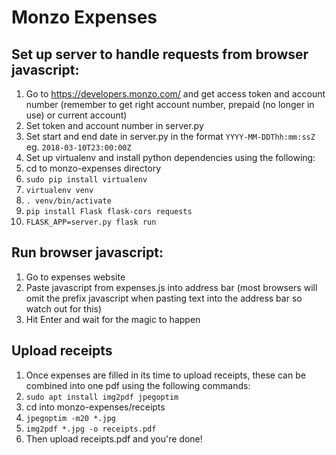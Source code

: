 # Monzo Expenses

## Set up server to handle requests from browser javascript:

1. Go to https://developers.monzo.com/ and get access token and account number (remember to get right account number, prepaid (no longer in use) or current account)
1. Set token and account number in server.py 
1. Set start and end date in server.py in the format `YYYY-MM-DDThh:mm:ssZ` eg. `2018-03-10T23:00:00Z`
1. Set up virtualenv and install python dependencies using the following:
1. cd to monzo-expenses directory
1. `sudo pip install virtualenv`
1. `virtualenv venv`
1. `. venv/bin/activate`
1. `pip install Flask flask-cors requests`
1. `FLASK_APP=server.py flask run`

## Run browser javascript:

1. Go to expenses website
1. Paste javascript from expenses.js into address bar (most browsers will omit the prefix javascript when pasting text into the address bar so watch out for this)
1. Hit Enter and wait for the magic to happen

## Upload receipts
1. Once expenses are filled in its time to upload receipts, these can be combined into one pdf using the following commands:
1. `sudo apt install img2pdf jpegoptim`
1. cd into monzo-expenses/receipts
1. `jpegoptim -m20 *.jpg`
1. `img2pdf *.jpg -o receipts.pdf`
1. Then upload receipts.pdf and you're done!
